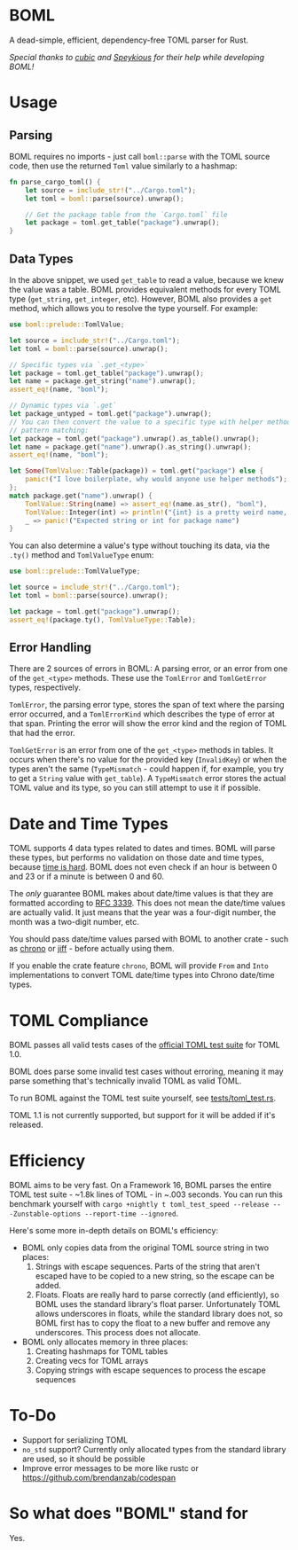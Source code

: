 # BOML

A dead-simple, efficient, dependency-free TOML parser for Rust.

*Special thanks to [cubic](https://github.com/ucubic) and [Speykious](https://github.com/speykious) for their help while developing BOML!*



# Usage

## Parsing

BOML requires no imports - just call `boml::parse` with the TOML source code, then use the returned `Toml` value similarly to a hashmap:

```rust
fn parse_cargo_toml() {
	let source = include_str!("../Cargo.toml");
	let toml = boml::parse(source).unwrap();

	// Get the package table from the `Cargo.toml` file
	let package = toml.get_table("package").unwrap();
}
```

## Data Types

In the above snippet, we used `get_table` to read a value, because we knew the value was a table. BOML provides equivalent methods for every TOML type (`get_string`, `get_integer`, etc). However, BOML also provides a `get` method, which allows you to resolve the type yourself. For example:

```rust
use boml::prelude::TomlValue;

let source = include_str!("../Cargo.toml");
let toml = boml::parse(source).unwrap();

// Specific types via `.get_<type>`
let package = toml.get_table("package").unwrap();
let name = package.get_string("name").unwrap();
assert_eq!(name, "boml");

// Dynamic types via `.get`
let package_untyped = toml.get("package").unwrap();
// You can then convert the value to a specific type with helper methods or
// pattern matching:
let package = toml.get("package").unwrap().as_table().unwrap();
let name = package.get("name").unwrap().as_string().unwrap();
assert_eq!(name, "boml");

let Some(TomlValue::Table(package)) = toml.get("package") else {
    panic!("I love boilerplate, why would anyone use helper methods");
};
match package.get("name").unwrap() {
	TomlValue::String(name) => assert_eq!(name.as_str(), "boml"),
	TomlValue::Integer(int) => println!("{int} is a pretty weird name, bro"),
	_ => panic!("Expected string or int for package name")
}
```

You can also determine a value's type without touching its data, via the `.ty()` method and `TomlValueType` enum:

```rust
use boml::prelude::TomlValueType;

let source = include_str!("../Cargo.toml");
let toml = boml::parse(source).unwrap();

let package = toml.get("package").unwrap();
assert_eq!(package.ty(), TomlValueType::Table);
```

## Error Handling

There are 2 sources of errors in BOML: A parsing error, or an error from one of
the `get_<type>` methods. These use the `TomlError` and `TomlGetError` types,
respectively.

`TomlError`, the parsing error type, stores the span of text where the parsing
error occurred, and a `TomlErrorKind` which describes the type of error at that
span. Printing the error will show the error kind and the region of TOML that had the error.

`TomlGetError` is an error from one of the `get_<type>` methods in tables. It
occurs when there's no value for the provided key (`InvalidKey`) or when the
types aren't the same (`TypeMismatch` - could happen if, for example, you try
to get a `String` value with `get_table`). A `TypeMismatch` error stores the
actual TOML value and its type, so you can still attempt to use it if possible.



# Date and Time Types

TOML supports 4 data types related to dates and times. BOML will parse these types, but performs no validation on those date and time types, because [time is hard](https://gist.github.com/timvisee/fcda9bbdff88d45cc9061606b4b923ca). BOML does not even check if an hour is between 0 and 23 or if a minute is between 0 and 60.

The *only* guarantee BOML makes about date/time values is that they are formatted according to [RFC 3339](https://datatracker.ietf.org/doc/html/rfc3339). This does not mean the date/time values are actually valid. It just means that the year was a four-digit number, the month was a two-digit number, etc.

You should pass date/time values parsed with BOML to another crate - such as [chrono](https://docs.rs/chrono/latest/chrono/) or [jiff](https://docs.rs/jiff/latest/jiff/) - before actually using them.

If you enable the crate feature `chrono`, BOML will provide `From` and `Into` implementations to convert TOML date/time types into Chrono date/time types.



# TOML Compliance

BOML passes all valid tests cases of the [official TOML test suite](https://github.com/toml-lang/toml-test) for TOML 1.0.

BOML does parse some invalid test cases without erroring, meaning it may parse something that's technically invalid TOML as valid TOML.

To run BOML against the TOML test suite yourself, see [tests/toml_test.rs](tests/toml_test.rs).

TOML 1.1 is not currently supported, but support for it will be added if it's released.



# Efficiency

BOML aims to be very fast. On a Framework 16, BOML parses the entire TOML test suite - ~1.8k lines of TOML - in ~.003 seconds. You can run this benchmark yourself with `cargo +nightly t toml_test_speed --release -- -Zunstable-options --report-time --ignored`.

Here's some more in-depth details on BOML's efficiency:

- BOML only copies data from the original TOML source string in two places:
	1. Strings with escape sequences. Parts of the string that aren't escaped have to be copied to a new string, so the escape can be added.
	2. Floats. Floats are really hard to parse correctly (and efficiently), so BOML uses the standard library's float parser. Unfortunately TOML allows underscores in floats, while the standard library does not, so BOML first has to copy the float to a new buffer and remove any underscores. This process does not allocate.
- BOML only allocates memory in three places:
	1. Creating hashmaps for TOML tables
	2. Creating vecs for TOML arrays
	3. Copying strings with escape sequences to process the escape sequences


# To-Do

- Support for serializing TOML
- `no_std` support? Currently only allocated types from the standard library are used, so it should be possible
- Improve error messages to be more like rustc or <https://github.com/brendanzab/codespan>



# So what does "BOML" stand for

Yes.

